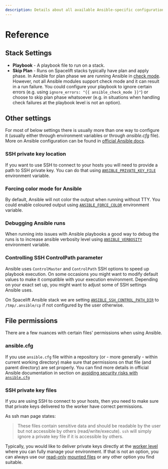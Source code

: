 ```yaml
---
description: Details about all available Ansible-specific configuration options.
---
```


# Reference

## Stack Settings

- **Playbook** - A playbook file to run on a stack.
- **Skip Plan** - Runs on Spacelift stacks typically have plan and apply phase. In Ansible for plan phase we are running Ansible in [check mode](https://docs.ansible.com/ansible/latest/user_guide/playbooks_checkmode.html#using-check-mode). However, not all Ansible modules support check mode and it can result in a run failure. You could configure your playbook to ignore certain errors (e.g. using `ignore_errors: "{{ ansible_check_mode }}"`) or choose to skip plan phase whatsoever (e.g. in situations when handling check failures at the playbook level is not an option).

## Other settings

For most of below settings there is usually more than one way to configure it (usually either through environment variables or through _ansible.cfg_ file). More on Ansible configuration can be found in [official Ansible docs](https://docs.ansible.com/ansible/latest/reference_appendices/config.html).

### SSH private key location

If you want to use SSH to connect to your hosts you will need to provide a path to SSH private key. You can do that using [`ANSIBLE_PRIVATE_KEY_FILE`](https://docs.ansible.com/ansible/latest/reference_appendices/config.html#default-private-key-file) environment variable.

### Forcing color mode for Ansible

By default, Ansible will not color the output when running without TTY. You could enable coloured output using [`ANSIBLE_FORCE_COLOR`](https://docs.ansible.com/ansible/latest/reference_appendices/config.html#ansible-force-color) environment variable.

### Debugging Ansible runs

When running into issues with Ansible playbooks a good way to debug the runs is to increase ansible verbosity level using [`ANSIBLE_VERBOSITY`](https://docs.ansible.com/ansible/latest/reference_appendices/config.html#default-verbosity) environment variable.

### Controlling SSH ControlPath parameter

Ansible uses `ControlMaster` and `ControlPath` SSH options to speed up playbook execution. On some occasions you might want to modify default values to make it compatible with your execution environment. Depending on your exact set up, you might want to adjust some of SSH settings Ansible uses.

On Spacelift Ansible stack we are setting [`ANSIBLE_SSH_CONTROL_PATH_DIR`](https://docs.ansible.com/ansible/2.5/reference_appendices/config.html#ansible-ssh-control-path-dir) to `/tmp/.ansible/cp` if not configured by the user otherwise.

## File permissions

There are a few nuances with certain files' permissions when using Ansible.

### ansible.cfg

If you use `ansible.cfg` file within a repository (or - more generally - within current working directory) make sure that permissions on that file (and parent directory) are set properly. You can find more details in official Ansible documentation in section on [avoiding security risks with `ansible.cfg`](https://docs.ansible.com/ansible/2.5/reference_appendices/config.html#avoiding-security-risks-with-ansible-cfg-in-the-current-directory)

### SSH private key files

If you are using SSH to connect to your hosts, then you need to make sure that private keys delivered to the worker have correct permissions.

As ssh man page states:
> These files contain sensitive data and should be readable by the user but not accessible by others (read/write/execute). `ssh` will simply ignore a private key file if it is accessible by others.

Typically, you would like to deliver private keys directly at the [worker level](../../concepts/worker-pools.md) where you can fully manage your environment. If that is not an option, you can always use our [read-only](../../concepts/configuration/environment.md#a-note-on-visibility) [mounted files](../../concepts/configuration/environment.md#mounted-files) or any other option you find suitable.
